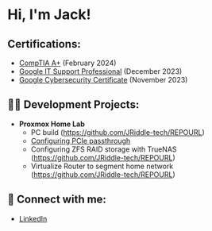 <h1>Hi, I'm Jack! </h1>

<h2>Certifications:</h2>

  - [CompTIA A+](https://i.imgur.com/npvkKmV.png) (February 2024) 
  - [Google IT Support Professional](https://i.imgur.com/GSDwZIM.png) (December 2023)
  - [Google Cybersecurity Certificate](https://i.imgur.com/z4Vrobd.png) (November 2023)

<h2>👨‍💻 Development Projects:</h2>

- <b>Proxmox Home Lab </b>
  - PC build (https://github.com/JRiddle-tech/REPOURL)
  - [Configuring PCIe passthrough](https://github.com/JRiddle-tech/ProxmoxHomeLab/tree/main)
  - Configuring ZFS RAID storage with TrueNAS (https://github.com/JRiddle-tech/REPOURL)
  - Virtualize Router to segment home network (https://github.com/JRiddle-tech/REPOURL)

<h2> 🤳 Connect with me:</h2>

  - [LinkedIn](www.linkedin.com/in/jack-riddle-tech)

<!--
Here are some ideas to get you started:

- 🔭 I’m currently working on ...
- 🌱 I’m currently learning ...
- 👯 I’m looking to collaborate on ...
- 🤔 I’m looking for help with ...
- 💬 Ask me about ...
- 📫 How to reach me: ...
- 😄 Pronouns: ...
- ⚡ Fun fact: ...
-->
